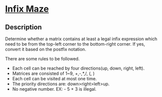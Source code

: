 # [Infix Maze]()
## Description
Determine whether a matrix contains at least a legal infix expression which need to be from the top-left corner to the bottom-right corner. If yes, convert it based on the postfix notation.   

There are some rules to be followed. 

- Each cell can be reached by four directions(up, down, right, left).
- Matrices are consisted of 1~9, +,-,*,/, (, )
- Each cell can be visited at most one time.
- The priority directions are: down>right>left>up.
- No negative number. EX: - 5 + 3 is illegal.
